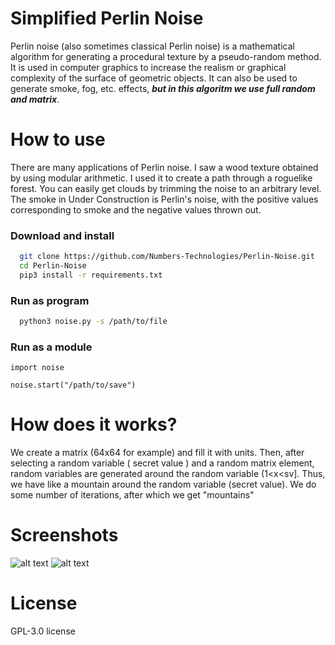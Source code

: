 # Simplified Perlin Noise

Perlin noise (also sometimes classical Perlin noise) is a mathematical algorithm for generating a procedural texture by a pseudo-random method. It is used in computer graphics to increase the realism or graphical complexity of the surface of geometric objects. It can also be used to generate smoke, fog, etc. effects, *__but in this algoritm we use full random and matrix__*.


# How to use

There are many applications of Perlin noise. I saw a wood texture obtained by using modular arithmetic. I used it to create a path through a roguelike forest. You can easily get clouds by trimming the noise to an arbitrary level. The smoke in Under Construction is Perlin's noise, with the positive values corresponding to smoke and the negative values thrown out.

### Download and install

```bash
  git clone https://github.com/Numbers-Technologies/Perlin-Noise.git
  cd Perlin-Noise
  pip3 install -r requirements.txt
```

### Run as program

```bash
  python3 noise.py -s /path/to/file
```


### Run as a module

```python3
import noise

noise.start("/path/to/save")
```


# How does it works?

We create a matrix (64x64 for example) and fill it with units. Then, after selecting a random variable ( secret value ) and a random matrix element, random variables are generated around the random variable (1<x<sv]. Thus, we have like a mountain around the random variable (secret value). We do some number of iterations, after which we get "mountains"


# Screenshots

![alt text](https://github.com/Numbers-Technologies/Perlin-Noise/blob/main/Screenshots/2022-07-23_03-57.png)
![alt text](https://github.com/Numbers-Technologies/Perlin-Noise/blob/main/Screenshots/index.png)

# License

GPL-3.0 license
